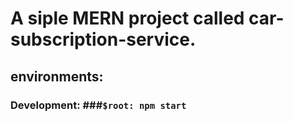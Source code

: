 # A siple MERN project called car-subscription-service.

## environments:

### Development: ###`$root: npm start`
